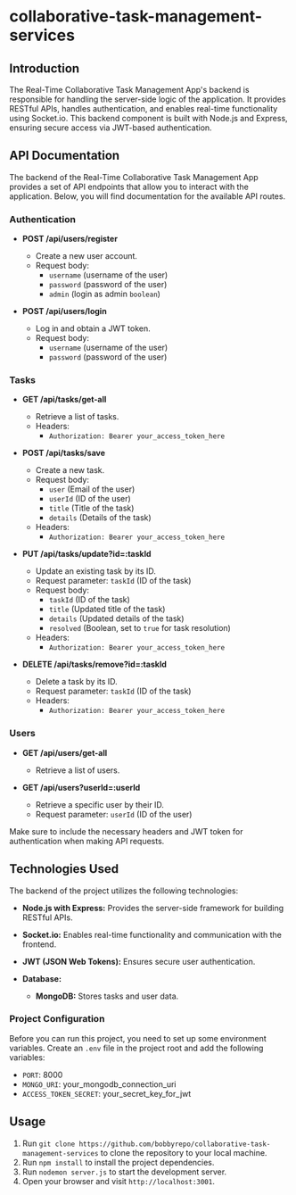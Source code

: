 # collaborative-task-management-services

## Introduction

The Real-Time Collaborative Task Management App's backend is responsible for handling the server-side logic of the application. It provides RESTful APIs, handles authentication, and enables real-time functionality using Socket.io. This backend component is built with Node.js and Express, ensuring secure access via JWT-based authentication.

## API Documentation

The backend of the Real-Time Collaborative Task Management App provides a set of API endpoints that allow you to interact with the application. Below, you will find documentation for the available API routes.

### Authentication

- **POST /api/users/register**
  - Create a new user account.
  - Request body:
    - `username` (username of the user)
    - `password` (password of the user)
    - `admin` (login as admin `boolean`)
   
- **POST /api/users/login**
  - Log in and obtain a JWT token.
  - Request body:
    - `username` (username of the user)
    - `password` (password of the user)

### Tasks

- **GET /api/tasks/get-all**
  - Retrieve a list of tasks.
  - Headers:
    - `Authorization: Bearer your_access_token_here`
  
- **POST /api/tasks/save**
  - Create a new task.
  - Request body:
    - `user` (Email of the user)
    - `userId` (ID of the user)
    - `title` (Title of the task)
    - `details` (Details of the task)
  - Headers:
    - `Authorization: Bearer your_access_token_here`
  
- **PUT /api/tasks/update?id=:taskId**
  - Update an existing task by its ID.
  - Request parameter: `taskId` (ID of the task)
  - Request body:
    - `taskId` (ID of the task)
    - `title` (Updated title of the task)
    - `details` (Updated details of the task)
    - `resolved` (Boolean, set to `true` for task resolution)
  - Headers:
    - `Authorization: Bearer your_access_token_here`

- **DELETE /api/tasks/remove?id=:taskId**
  - Delete a task by its ID.
  - Request parameter: `taskId` (ID of the task)
  - Headers:
    - `Authorization: Bearer your_access_token_here`
  
### Users

- **GET /api/users/get-all**
  - Retrieve a list of users.
  
- **GET /api/users?userId=:userId**
  - Retrieve a specific user by their ID.
  - Request parameter: `userId` (ID of the user)

Make sure to include the necessary headers and JWT token for authentication when making API requests.

## Technologies Used

The backend of the project utilizes the following technologies:

- **Node.js with Express:** Provides the server-side framework for building RESTful APIs.

- **Socket.io:** Enables real-time functionality and communication with the frontend.

- **JWT (JSON Web Tokens):** Ensures secure user authentication.

- **Database:**
  - **MongoDB:** Stores tasks and user data.
 
### Project Configuration

Before you can run this project, you need to set up some environment variables. Create an `.env` file in the project root and add the following variables:
  
- `PORT`: 8000
- `MONGO_URI`: your_mongodb_connection_uri
- `ACCESS_TOKEN_SECRET`: your_secret_key_for_jwt

## Usage

1. Run `git clone https://github.com/bobbyrepo/collaborative-task-management-services` to clone the repository to your local machine.
2. Run `npm install` to install the project dependencies.
3. Run `nodemon server.js` to start the development server.
4. Open your browser and visit `http://localhost:3001`.
